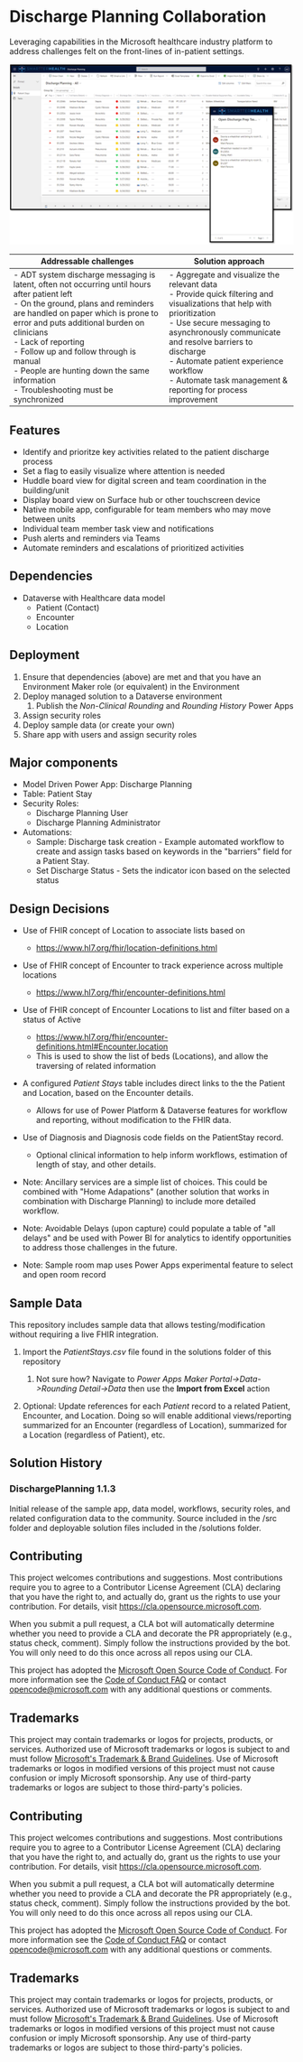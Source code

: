 # Discharge Planning Collaboration

Leveraging capabilities in the Microsoft healthcare industry platform to address challenges felt on the front-lines of in-patient settings.

![Sample screenshot of discharge planning board and mobile app](./images/PatientDischargePlanningBoardAndMobile.png)

| Addressable challenges| Solution approach|
|---|------|
| - ADT system discharge messaging is latent, often not occurring until hours after patient left<br>- On the ground, plans and reminders are handled on paper which is prone to error and puts additional burden on clinicians<br>- Lack of reporting <br>- Follow up and follow through is manual <br>- People are hunting down the same information<br>- Troubleshooting must be synchronized |- Aggregate and visualize the relevant data<br>- Provide quick filtering and visualizations that help with prioritization <br>- Use secure messaging to asynchronously communicate and resolve barriers to discharge<br> - Automate patient experience workflow<br>- Automate task management & reporting for process improvement |

## Features

- Identify and prioritze key activities related to the patient discharge process​
- Set a flag to easily visualize where attention is needed​
- Huddle board view for digital screen and team coordination in the building/unit​
- Display board view on Surface hub or other touchscreen device​
- Native mobile app, configurable for team members who may move between units​
- Individual team member task view and notifications​
- Push alerts and reminders via Teams​
- Automate reminders and escalations of prioritized activities

## Dependencies

- Dataverse with Healthcare data model
  - Patient (Contact)
  - Encounter
  - Location

## Deployment

1. Ensure that dependencies (above) are met and that you have an Environment Maker role (or equivalent) in the Environment
1. Deploy managed solution to a Dataverse environment
    1. Publish the *Non-Clinical Rounding* and *Rounding History* Power Apps
1. Assign security roles
1. Deploy sample data (or create your own)
1. Share app with users and assign security roles

## Major components

- Model Driven Power App: Discharge Planning
- Table: Patient Stay
- Security Roles: 
  - Discharge Planning User
  - Discharge Planning Administrator
- Automations:
  - Sample: Discharge task creation - Example automated workflow to create and assign tasks based on keywords in the "barriers" field for a Patient Stay.
  - Set Discharge Status - Sets the indicator icon based on the selected status

## Design Decisions

- Use of FHIR concept of Location to associate lists based on 
  - https://www.hl7.org/fhir/location-definitions.html

- Use of FHIR concept of Encounter to track experience across multiple locations 
  - https://www.hl7.org/fhir/encounter-definitions.html

- Use of FHIR concept of Encounter Locations to list and filter based on a status of Active
  - https://www.hl7.org/fhir/encounter-definitions.html#Encounter.location
  - This is used to show the list of beds (Locations), and allow the traversing of related information

- A configured *Patient Stays* table includes direct links to the the Patient and Location, based on the Encounter details.  
  - Allows for use of Power Platform & Dataverse features for workflow and reporting, without modification to the FHIR data.

- Use of Diagnosis and Diagnosis code fields on the PatientStay record.
  - Optional clinical information to help inform workflows, estimation of length of stay, and other details.

- Note: Ancillary services are a simple list of choices. This could be combined with "Home Adapations" (another solution that works in combination with Discharge Planning) to include more detailed workflow.

- Note: Avoidable Delays (upon capture) could populate a table of "all delays" and be used with Power BI for analytics to identify opportunities to address those challenges in the future.

- Note: Sample room map uses Power Apps experimental feature to select and open room record



## Sample Data

This repository includes sample data that allows testing/modification without requiring a live FHIR integration.

1. Import the *PatientStays.csv* file found in the solutions folder of this repository
    1. Not sure how? Navigate to *Power Apps Maker Portal->Data->Rounding Detail->Data* then use the **Import from Excel** action

1. Optional: Update references for each *Patient* record to a related Patient, Encounter, and Location. Doing so will enable additional views/reporting summarized for an Encounter (regardless of Location), summarized for a Location (regardless of Patient), etc.

## Solution History

### DischargePlanning 1.1.3

Initial release of the sample app, data model, workflows, security roles, and related configuration data to the community. Source included in the /src folder and deployable solution files included in the /solutions folder.

## Contributing

This project welcomes contributions and suggestions.  Most contributions require you to agree to a
Contributor License Agreement (CLA) declaring that you have the right to, and actually do, grant us
the rights to use your contribution. For details, visit https://cla.opensource.microsoft.com.

When you submit a pull request, a CLA bot will automatically determine whether you need to provide
a CLA and decorate the PR appropriately (e.g., status check, comment). Simply follow the instructions
provided by the bot. You will only need to do this once across all repos using our CLA.

This project has adopted the [Microsoft Open Source Code of Conduct](https://opensource.microsoft.com/codeofconduct/).
For more information see the [Code of Conduct FAQ](https://opensource.microsoft.com/codeofconduct/faq/) or
contact [opencode@microsoft.com](mailto:opencode@microsoft.com) with any additional questions or comments.

## Trademarks

This project may contain trademarks or logos for projects, products, or services. Authorized use of Microsoft 
trademarks or logos is subject to and must follow 
[Microsoft's Trademark & Brand Guidelines](https://www.microsoft.com/en-us/legal/intellectualproperty/trademarks/usage/general).
Use of Microsoft trademarks or logos in modified versions of this project must not cause confusion or imply Microsoft sponsorship.
Any use of third-party trademarks or logos are subject to those third-party's policies.

## Contributing

This project welcomes contributions and suggestions.  Most contributions require you to agree to a
Contributor License Agreement (CLA) declaring that you have the right to, and actually do, grant us
the rights to use your contribution. For details, visit https://cla.opensource.microsoft.com.

When you submit a pull request, a CLA bot will automatically determine whether you need to provide
a CLA and decorate the PR appropriately (e.g., status check, comment). Simply follow the instructions
provided by the bot. You will only need to do this once across all repos using our CLA.

This project has adopted the [Microsoft Open Source Code of Conduct](https://opensource.microsoft.com/codeofconduct/).
For more information see the [Code of Conduct FAQ](https://opensource.microsoft.com/codeofconduct/faq/) or
contact [opencode@microsoft.com](mailto:opencode@microsoft.com) with any additional questions or comments.

## Trademarks

This project may contain trademarks or logos for projects, products, or services. Authorized use of Microsoft 
trademarks or logos is subject to and must follow 
[Microsoft's Trademark & Brand Guidelines](https://www.microsoft.com/en-us/legal/intellectualproperty/trademarks/usage/general).
Use of Microsoft trademarks or logos in modified versions of this project must not cause confusion or imply Microsoft sponsorship.
Any use of third-party trademarks or logos are subject to those third-party's policies.
